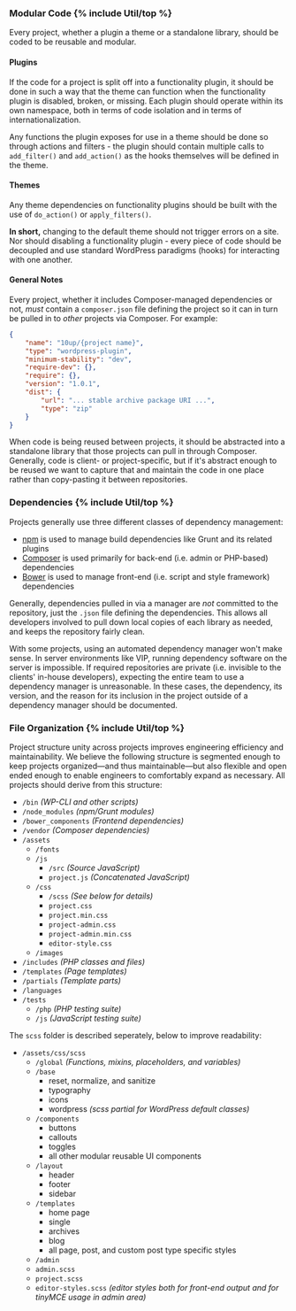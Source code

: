 <h3 id="modular-code">Modular Code {% include Util/top %}</h3>

Every project, whether a plugin a theme or a standalone library, should be coded to be reusable and modular.

#### Plugins

If the code for a project is split off into a functionality plugin, it should be done in such a way that the theme can function when the functionality plugin is disabled, broken, or missing. Each plugin should operate within its own namespace, both in terms of code isolation and in terms of internationalization.

Any functions the plugin exposes for use in a theme should be done so through actions and filters - the plugin should contain multiple calls to `add_filter()` and `add_action()` as the hooks themselves will be defined in the theme.

#### Themes

 Any theme dependencies on functionality plugins should be built with the use of `do_action()` or `apply_filters()`.

**In short,** changing to the default theme should not trigger errors on a site. Nor should disabling a functionality plugin - every piece of code should be decoupled and use standard WordPress paradigms (hooks) for interacting with one another.

#### General Notes

Every project, whether it includes Composer-managed dependencies or not, _must_ contain a `composer.json` file defining the project so it can in turn be pulled in to _other_ projects via Composer.  For example:

```json
{
	"name": "10up/{project name}",
	"type": "wordpress-plugin",
	"minimum-stability": "dev",
	"require-dev": {},
	"require": {},
	"version": "1.0.1",
	"dist": {
		"url": "... stable archive package URI ...",
		"type": "zip"
	}
}
```

When code is being reused between projects, it should be abstracted into a standalone library that those projects can pull in through Composer. Generally, code is client- or project-specific, but if it's abstract enough to be reused we want to capture that and maintain the code in one place rather than copy-pasting it between repositories.

<h3 id="dependencies">Dependencies {% include Util/top %}</h3>

Projects generally use three different classes of dependency management:

- [npm](http://npmjs.org) is used to manage build dependencies like Grunt and its related plugins
- [Composer](http://getcomposer.org) is used primarily for back-end (i.e. admin or PHP-based) dependencies
- [Bower](http://bower.io) is used to manage front-end (i.e. script and style framework) dependencies

Generally, dependencies pulled in via a manager are _not_ committed to the repository, just the `.json` file defining the dependencies. This allows all developers involved to pull down local copies of each library as needed, and keeps the repository fairly clean.

With some projects, using an automated dependency manager won't make sense. In server environments like VIP, running dependency software on the server is impossible. If required repositories are private (i.e. invisible to the clients' in-house developers), expecting the entire team to use a dependency manager is unreasonable. In these cases, the dependency, its version, and the reason for its inclusion in the project outside of a dependency manager should be documented.

<h3 id="file-organization">File Organization {% include Util/top %}</h3>

Project structure unity across projects improves engineering efficiency and maintainability. We believe the following structure is segmented enough to keep projects organized—and thus maintainable—but also flexible and open ended enough to enable engineers to comfortably expand as necessary. All projects should derive from this structure:

* `/bin` *(WP-CLI and other scripts)*
* `/node_modules` *(npm/Grunt modules)*
* `/bower_components` *(Frontend dependencies)*
* `/vendor` *(Composer dependencies)*
* `/assets`   
	* `/fonts`
	* `/js` 
		* `/src` *(Source JavaScript)* 
		* `project.js` *(Concatenated JavaScript)*
	* `/css`
		* `/scss` *(See below for details)*
		* `project.css`
		* `project.min.css`
		* `project-admin.css`
		* `project-admin.min.css`
		* `editor-style.css`
	* `/images`  
* `/includes` *(PHP classes and files)* 
* `/templates` *(Page templates)*  
* `/partials` *(Template parts)*
* `/languages`
* `/tests`
	* `/php` *(PHP testing suite)*
	* `/js` *(JavaScript testing suite)*

The `scss` folder is described seperately, below to improve readability:

* `/assets/css/scss` 
	* `/global` *(Functions, mixins, placeholders, and variables)*
	* `/base`
		* reset, normalize, and sanitize    
		* typography
		* icons
		* wordpress *(scss partial for WordPress default classes)*
	* `/components` 
		* buttons 
		* callouts 
		* toggles
		* all other modular reusable UI components
	* `/layout`
		* header
		* footer
		* sidebar
	* `/templates`
		* home page
		* single
		* archives
		* blog 
		* all page, post, and custom post type specific styles
	* `/admin` 
	* `admin.scss` 
	* `project.scss`
	* `editor-styles.scss` *(editor styles both for front-end output and for tinyMCE usage in admin area)*

